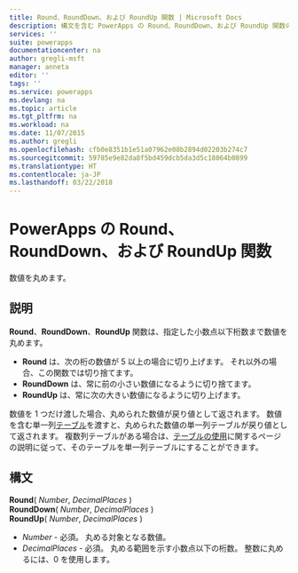 ```yaml
---
title: Round、RoundDown、および RoundUp 関数 | Microsoft Docs
description: 構文を含む PowerApps の Round、RoundDown、および RoundUp 関数の参照情報
services: ''
suite: powerapps
documentationcenter: na
author: gregli-msft
manager: anneta
editor: ''
tags: ''
ms.service: powerapps
ms.devlang: na
ms.topic: article
ms.tgt_pltfrm: na
ms.workload: na
ms.date: 11/07/2015
ms.author: gregli
ms.openlocfilehash: cfb0e8351b1e51a07962e08b2894d02203b274c7
ms.sourcegitcommit: 59785e9e82da8f5bd459dcb5da3d5c18064b0899
ms.translationtype: HT
ms.contentlocale: ja-JP
ms.lasthandoff: 03/22/2018
---
```

# <a name="round-rounddown-and-roundup-functions-in-powerapps"></a>PowerApps の Round、RoundDown、および RoundUp 関数
数値を丸めます。

## <a name="description"></a>説明
**Round**、**RoundDown**、**RoundUp** 関数は、指定した小数点以下桁数まで数値を丸めます。

* **Round** は、次の桁の数値が 5 以上の場合に切り上げます。 それ以外の場合、この関数では切り捨てます。
* **RoundDown** は、常に前の小さい数値になるように切り捨てます。
* **RoundUp** は、常に次の大きい数値になるように切り上げます。

数値を 1 つだけ渡した場合、丸められた数値が戻り値として返されます。  数値を含む単一列[テーブル](../working-with-tables.md)を渡すと、丸められた数値の単一列テーブルが戻り値として返されます。 複数列テーブルがある場合は、[テーブルの使用](../working-with-tables.md)に関するページの説明に従って、そのテーブルを単一列テーブルにすることができます。

## <a name="syntax"></a>構文
**Round**( *Number*, *DecimalPlaces* )<br>**RoundDown**( *Number*, *DecimalPlaces* )<br>**RoundUp**( *Number*, *DecimalPlaces* )

* *Number* - 必須。 丸める対象となる数値。
* *DecimalPlaces* - 必須。  丸める範囲を示す小数点以下の桁数。  整数に丸めるには、0 を使用します。  

